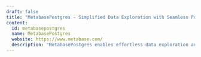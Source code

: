 ```yaml
---
draft: false
title: "MetabasePostgres - Simplified Data Exploration with Seamless PostgreSQL Integration"
content:
  id: metabasepostgres
  name: MetabasePostgres
  website: https://www.metabase.com/
  description: "MetabasePostgres enables effortless data exploration and visualization, with an easy-to-use interface and seamless PostgreSQL database integration. Perfect for teams of all sizes, it offers quick setup and powerful business intelligence tools."
---
```

